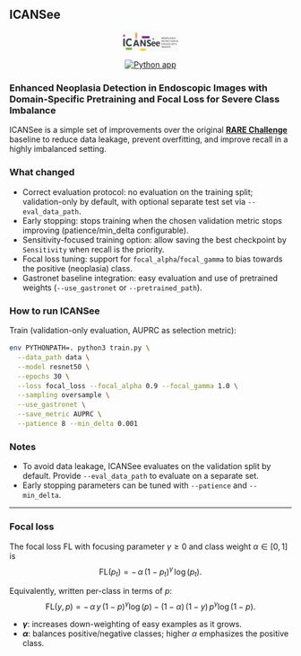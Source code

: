 ## ICANSee

<p align="center">
  <img src="resources/icansee.png" alt="ICANSee Logo" style="width:50%; max-width:100px; display:block; margin: 0 auto;">
</p>

<p align="center">
  <a href="https://github.com/Kirscher/ICANSee/actions/workflows/python-app.yml">
    <img src="https://github.com/Kirscher/ICANSee/actions/workflows/python-app.yml/badge.svg?branch=master" alt="Python app">
  </a>
</p>

### Enhanced Neoplasia Detection in Endoscopic Images with Domain-Specific Pretraining and Focal Loss for Severe Class Imbalance

ICANSee is a simple set of improvements over the original [**RARE Challenge**](https://rare25.grand-challenge.org/) baseline to reduce data leakage, prevent overfitting, and improve recall in a highly imbalanced setting.

### What changed
- Correct evaluation protocol: no evaluation on the training split; validation-only by default, with optional separate test set via `--eval_data_path`.
- Early stopping: stops training when the chosen validation metric stops improving (patience/min_delta configurable).
- Sensitivity-focused training option: allow saving the best checkpoint by `Sensitivity` when recall is the priority.
- Focal loss tuning: support for `focal_alpha`/`focal_gamma` to bias towards the positive (neoplasia) class.
- Gastronet baseline integration: easy evaluation and use of pretrained weights (`--use_gastronet` or `--pretrained_path`).

### How to run ICANSee

Train (validation-only evaluation, AUPRC as selection metric):
```bash
env PYTHONPATH=. python3 train.py \
  --data_path data \
  --model resnet50 \
  --epochs 30 \
  --loss focal_loss --focal_alpha 0.9 --focal_gamma 1.0 \
  --sampling oversample \
  --use_gastronet \
  --save_metric AUPRC \
  --patience 8 --min_delta 0.001
```

### Notes
- To avoid data leakage, ICANSee evaluates on the validation split by default. Provide `--eval_data_path` to evaluate on a separate set.
- Early stopping parameters can be tuned with `--patience` and `--min_delta`.
---

### Focal loss

The focal loss $\mathrm{FL}$ with focusing parameter $\gamma \ge 0$ and class weight $\alpha \in [0,1]$ is
$$\mathrm{FL}(p_t) = -\, \alpha \, (1 - p_t)^{\gamma} \, \log(p_t).$$

Equivalently, written per-class in terms of $p$:
$$\mathrm{FL}(y, p) = -\, \alpha\, y\, (1-p)^{\gamma} \log(p) - (1-\alpha)\, (1-y)\, p^{\gamma} \log(1-p).$$

- **$\gamma$**: increases down-weighting of easy examples as it grows.
- **$\alpha$**: balances positive/negative classes; higher $\alpha$ emphasizes the positive class.
